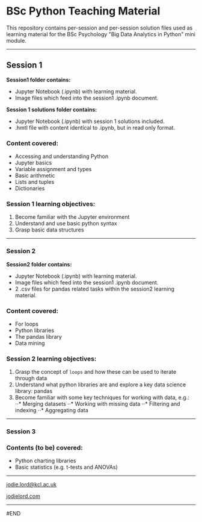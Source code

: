 # BSc Python Teaching Material

This repository contains per-session and per-session solution files used as learning material for the BSc Psychology "Big Data Analytics in Python" mini module. 

---

## Session 1

**Session1 folder contains:**
- Jupyter Notebook (.ipynb) with learning material.
- Image files which feed into the session1 .ipynb document.

**Session 1 solutions folder contains:**
- Jupyter Notebook (.ipynb) with session 1 solutions included.
- .hmtl file with content identical to .ipynb, but in read only format.

### Content covered:
- Accessing and understanding Python
- Jupyter basics
- Variable assignment and types
- Basic arithmetic
- Lists and tuples
- Dictionaries

### Session 1 learning objectives:
1. Become familiar with the Jupyter environment
2. Understand and use basic python syntax
3. Grasp basic data structures

---

### Session 2
**Session2 folder contains:**
- Jupyter Notebook (.ipynb) with learning material.
- Image files which feed into the session1 .ipynb document.
- 2 .csv files for pandas related tasks within the session2 learning material.

### Content covered:
- For loops
- Python libraries
- The pandas library
- Data mining

### Session 2 learning objectives:
1. Grasp the concept of `loops` and how these can be used to iterate through data
2. Understand what python libraries are and explore a key data science library: pandas
3. Become familiar with some key techniques for working with data, e.g.:
⋅⋅* Merging datasets
⋅⋅* Working with missing data
⋅⋅* Filtering and indexing
⋅⋅* Aggregating data

---

### Session 3

### Contents (to be) covered:
- Python charting libraries
- Basic statistics (e.g. t-tests and ANOVAs)

---

jodie.lord@kcl.ac.uk

[jodielord.com](https://jodielord.netlify.com/)

---

#END
